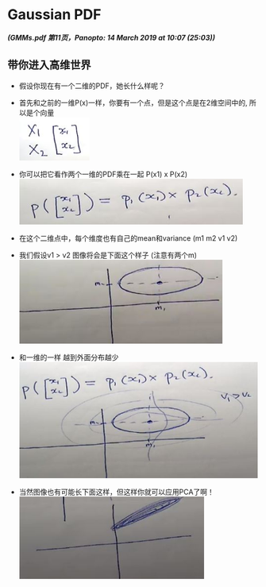 # Gaussian PDF

***(GMMs.pdf 第11页，Panopto: 14 March 2019 at 10:07 (25:03))***

## 带你进入高维世界

* 假设你现在有一个二维的PDF，她长什么样呢？
* 首先和之前的一维P(x)一样，你要有一个点，但是这个点是在2维空间中的, 所以是个向量  
![](./img/PDF2DPoint.JPG)  
* 你可以把它看作两个一维的PDF乘在一起 P(x1) x P(x2)  
![](./img/PDF2DFor.JPG)  
* 在这个二维点中，每个维度也有自己的mean和variance (m1 m2 v1 v2)
* 我们假设v1 > v2 图像将会是下面这个样子 (注意有两个m)  
![](./img/PDF2DGraph.JPG)
* 和一维的一样 越到外面分布越少  
![](./img/PDF2DGraph2.JPG)

* 当然图像也有可能长下面这样，但这样你就可以应用PCA了啊！  
![](./img/PDF2DGraph3.JPG)